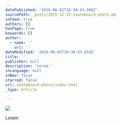 ```yaml
---
datePublished: '2016-06-02T16:30:43.908Z'
sourcePath: _posts/2015-12-15-skateboard-photo.md
inFeed: true
authors: []
hasPage: true
keywords: []
author:
  - name: ''
    url: ''
dateModified: '2016-06-02T16:30:43.659Z'
title: ''
publisher: null
description: 'Lorem '
inLanguage: null
inNav: false
starred: false
url: skateboard-photo/index.html
_type: Article

---
```

![](https://s3-us-west-2.amazonaws.com/the-grid-img/p/2f9573cc41f1c6a1bb36a1e253334fa552f85d76.jpg)

Lorem